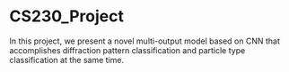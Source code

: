 # CS230_Project
In this project, we present a novel multi-output model based on CNN that accomplishes diffraction pattern classification and particle type classification at the same time. 
